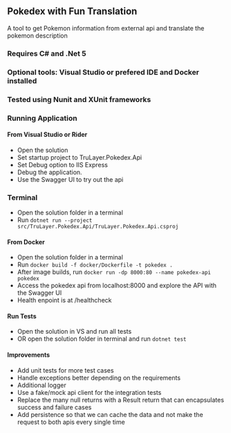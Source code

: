 ## Pokedex with Fun Translation
A tool to get Pokemon information from external api and translate the pokemon description

### Requires C# and .Net 5
### Optional tools: Visual Studio or prefered IDE and Docker installed
### Tested using Nunit and XUnit frameworks

### Running Application
#### From Visual Studio or Rider
- Open the solution
- Set startup project to TruLayer.Pokedex.Api
- Set Debug option to IIS Express
- Debug the application.
- Use the Swagger UI to try out the api

### Terminal 
- Open the solution folder in a terminal
- Run `dotnet run --project src/TruLayer.Pokedex.Api/TruLayer.Pokedex.Api.csproj`

#### From Docker
- Open the solution folder in a terminal
- Run `docker build -f docker/Dockerfile -t pokedex .` 
- After image builds, run `docker run -dp 8000:80 --name pokedex-api pokedex`
- Access the pokedex api from localhost:8000 and explore the API with the Swagger UI
- Health enpoint is at /healthcheck

#### Run Tests
- Open the solution in VS and run all tests
- OR open the solution folder in terminal and run `dotnet test`

#### Improvements
- Add unit tests for more test cases
- Handle exceptions better depending on the requirements
- Additional logger
- Use a fake/mock api client for the integration tests
- Replace the many null returns with a Result return that can encapsulates success and failure cases
- Add persistence so that we can cache the data and not make the request to both apis every single time
